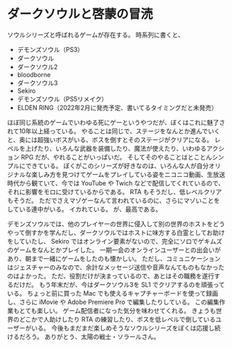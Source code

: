# ダークソウルと啓蒙の冒涜

ソウルシリーズと呼ばれるゲームが存在する。
時系列に書くと、

- デモンズソウル（PS3）
- ダークソウル
- ダークソウル2
- bloodborne
- ダークソウル3
- Sekiro
- デモンズソウル（PS5リメイク）
- ELDEN RING（2022年2月に発売予定、書いてるタイミングだと未発売）

ほぼ同じ系統のゲームでいわゆる死にゲーというやつだが、ぼくはこれに魅了されて10年以上経っている。
やることは同じで、ステージをなんとか進んでいくと、奥には超強いボスがいる、ボスを倒すとそのステージがクリアになる。
レベルを上げたり、いろんな武器を装備したり、魔法が使えたり、いわゆるアクション RPG だが、やれることがいっぱいだ。
そしてそのやることはとことんシンプルにできている。
ぼくがこのシリーズが好きなのは、いろんな人が自分オリジナルな楽しみ方を見つけてゲームをプレイしている姿をニコニコ動画、生放送時代から観ていて、今では YouTube や Twich などで配信してくれているので、それに影響をモロに受けているからである。
RTA もそうだし、低レベルクリアもそうだ。
ただでさえマゾゲーなんて言われているのに、さらにマゾいことをしている連中がいる。
イカれている。
が、最高である。

デモンズソウルでは、他のプレイヤーの世界に侵入して別の世界のホストをどうやって倒すかを学んだし、ダークソウルではホストに味方する白霊としてお助けをしていたし、 Sekiro ではオンライン要素がないので、完全にソロでゲキムズのゲームをなんとかプレイした。
一期一会のオンラインユーザーとの出会いがあり、朝まで一緒にゲームをしたのも懐かしい。
ただし、コミュニケーションはジェスチャーのみなので、余計なメッセージ送信や音声なんてものもなかったのはよかった。
ただ、役割だけが決まっているので、あとはその職務を遂行するだけだ。
もう年末だが、今はダークソウル3を SL1 でクリアするのを頑張っている。
ちょっと前に買った Mac でも使えるキャプチャーボードを使って録画し、さらに iMovie や Adobe Premiere Pro で編集したりしている。
この編集作業もとても楽しい。
ゲーム配信者になった気分を味わせてくれる。
きょうも世界のどこかで人助けしたり RTA の練習したり、ボスを低レベルで倒しているユーザーがいる。
今後もまだまだ楽しめそうなソウルシリーズをぼくは応援し続けるだろう。
ありがとう、太陽の戦士・ソラールさん。